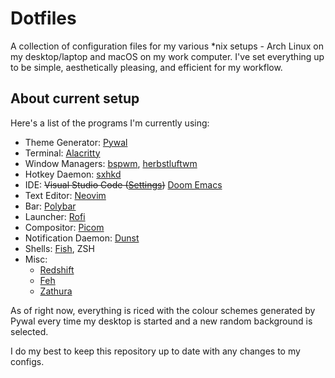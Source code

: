 # Dotfiles

A collection of configuration files for my various \*nix setups - Arch Linux on my desktop/laptop and macOS on my work computer.
I've set everything up to be simple, aesthetically pleasing, and efficient for my workflow.

## About current setup

Here's a list of the programs I'm currently using:
- Theme Generator: [Pywal](https://github.com/dylanaraps/pywal)
- Terminal: [Alacritty](https://github.com/jwilm/alacritty)
- Window Managers: [bspwm](https://github.com/baskerville/bspwm), [herbstluftwm](https://github.com/herbstluftwm/herbstluftwm)
- Hotkey Daemon: [sxhkd](https://github.com/baskerville/sxhkd)
- IDE: ~~Visual Studio Code ([Settings](https://gist.github.com/ZacJoffe/1417ebed26108060fcdefd6b1e4895ed))~~ [Doom Emacs](https://github.com/hlissner/doom-emacs)
- Text Editor: [Neovim](https://github.com/neovim/neovim)
- Bar: [Polybar](https://github.com/polybar/polybar)
- Launcher: [Rofi](https://github.com/davatorium/rofi)
- Compositor: [Picom](https://github.com/yshui/picom)
- Notification Daemon: [Dunst](https://github.com/dunst-project/dunst)
- Shells: [Fish](https://github.com/fish-shell/fish-shell), ZSH
- Misc:
  - [Redshift](https://github.com/jonls/redshift)
  - [Feh](https://github.com/derf/feh)
  - [Zathura](https://github.com/pwmt/zathura)

As of right now, everything is riced with the colour schemes generated by Pywal every time my desktop is started and a new random background is selected.

I do my best to keep this repository up to date with any changes to my configs.
